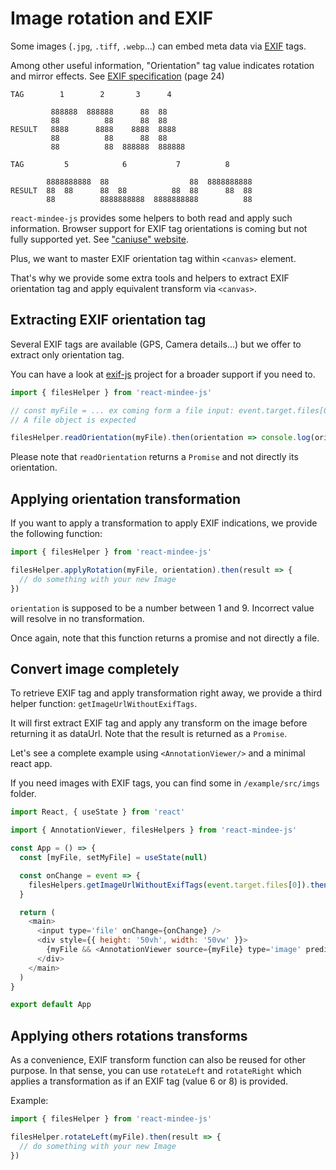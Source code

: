 # Image rotation and EXIF

Some images (`.jpg`, `.tiff`, `.webp`...) can embed meta data via [EXIF](https://en.wikipedia.org/wiki/Exif) tags.

Among other useful information, "Orientation" tag value indicates rotation and mirror effects.
See [EXIF specification](https://www.exif.org/Exif2-2.PDF) (page 24)

```
TAG        1        2       3      4

         888888  888888      88  88
         88          88      88  88
RESULT   8888      8888    8888  8888
         88          88      88  88
         88          88  888888  888888
```

```
TAG         5            6           7          8

        8888888888  88                  88  8888888888
RESULT  88  88      88  88          88  88      88  88
        88          8888888888  8888888888          88
```

`react-mindee-js` provides some helpers to both read and apply such information.
Browser support for EXIF tag orientations is coming but not fully supported yet. See ["caniuse" website](https://caniuse.com/#feat=css-image-orientation).

Plus, we want to master EXIF orientation tag within `<canvas>` element.

That's why we provide some extra tools and helpers to extract EXIF orientation tag and apply equivalent transform via `<canvas>`.

## Extracting EXIF orientation tag

Several EXIF tags are available (GPS, Camera details...) but we offer to extract only orientation tag.

You can have a look at [exif-js](https://github.com/exif-js/exif-js) project for a broader support if you need to.

```javascript
import { filesHelper } from 'react-mindee-js'

// const myFile = ... ex coming form a file input: event.target.files[0]
// A file object is expected

filesHelper.readOrientation(myFile).then(orientation => console.log(orientation))
```

Please note that `readOrientation` returns a `Promise` and not directly its orientation.

## Applying orientation transformation

If you want to apply a transformation to apply EXIF indications, we provide the following function:

```javascript
import { filesHelper } from 'react-mindee-js'

filesHelper.applyRotation(myFile, orientation).then(result => {
  // do something with your new Image
})
```

`orientation` is supposed to be a number between 1 and 9.
Incorrect value will resolve in no transformation.

Once again, note that this function returns a promise and not directly a file.

## Convert image completely

To retrieve EXIF tag and apply transformation right away, we provide a third helper function: `getImageUrlWithoutExifTags`.

It will first extract EXIF tag and apply any transform on the image before returning it as dataUrl.
Note that the result is returned as a `Promise`.

Let's see a complete example using `<AnnotationViewer/>` and a minimal react app.

If you need images with EXIF tags, you can find some in `/example/src/imgs` folder.

```javascript
import React, { useState } from 'react'

import { AnnotationViewer, filesHelpers } from 'react-mindee-js'

const App = () => {
  const [myFile, setMyFile] = useState(null)

  const onChange = event => {
    filesHelpers.getImageUrlWithoutExifTags(event.target.files[0]).then(setMyFile)
  }

  return (
    <main>
      <input type='file' onChange={onChange} />
      <div style={{ height: '50vh', width: '50vw' }}>
        {myFile && <AnnotationViewer source={myFile} type='image' predictions={[]} />}
      </div>
    </main>
  )
}

export default App
```

## Applying others rotations transforms

As a convenience, EXIF transform function can also be reused for other purpose. In that sense, you can use `rotateLeft` and `rotateRight` which applies a transformation as if an EXIF tag (value 6 or 8) is provided.

Example:

```javascript
import { filesHelper } from 'react-mindee-js'

filesHelper.rotateLeft(myFile).then(result => {
  // do something with your new Image
})
```
